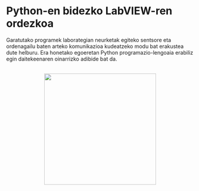 # Python-en bidezko LabVIEW-ren ordezkoa
Garatutako programek laborategian neurketak egiteko sentsore eta ordenagailu baten arteko komunikazioa kudeatzeko modu bat erakustea dute helburu. Era honetako egoeretan Python programazio-lengoaia erabiliz egin daitekeenaren oinarrizko adibide bat da.
<br />
<br />

<p align="center">
  <img src="https://user-images.githubusercontent.com/101325625/163989600-c80dacea-bd52-4801-b822-47c809a6ee69.png " width="300" >
</p>
